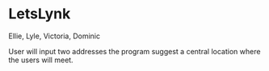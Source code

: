# LetsLynk
Ellie, Lyle, Victoria, Dominic

User will input two addresses
the program suggest a central location
where the users will meet.

